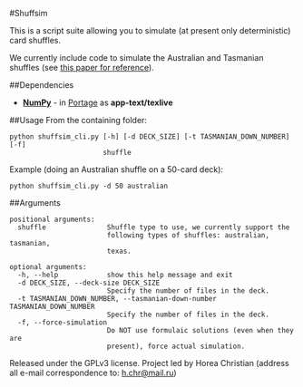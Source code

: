 #Shuffsim

This is a script suite allowing you to simulate (at present only deterministic) card shuffles.

We currently include code to simulate the Australian and Tasmanian shuffles (see [this paper for reference](http://www.scirp.org/journal/PaperInformation.aspx?PaperID=24163#.U-gXe_Ztgck)).

##Dependencies

* **[NumPy](https://en.wikipedia.org/wiki/Numpy)** - in [Portage](http://en.wikipedia.org/wiki/Portage_(software)) as **app-text/texlive**

##Usage
From the containing folder:
```
python shuffsim_cli.py [-h] [-d DECK_SIZE] [-t TASMANIAN_DOWN_NUMBER] [-f]
                       shuffle
```

Example (doing an Australian shuffle on a 50-card deck):
```
python shuffsim_cli.py -d 50 australian
```

##Arguments

```
positional arguments:
  shuffle               Shuffle type to use, we currently support the
                        following types of shuffles: australian, tasmanian,
                        texas.

optional arguments:
  -h, --help            show this help message and exit
  -d DECK_SIZE, --deck-size DECK_SIZE
                        Specify the number of files in the deck.
  -t TASMANIAN_DOWN_NUMBER, --tasmanian-down-number TASMANIAN_DOWN_NUMBER
                        Specify the number of files in the deck.
  -f, --force-simulation
                        Do NOT use formulaic solutions (even when they are
                        present), force actual simulation.
```

Released under the GPLv3 license.
Project led by Horea Christian (address all e-mail correspondence to: h.chr@mail.ru)
